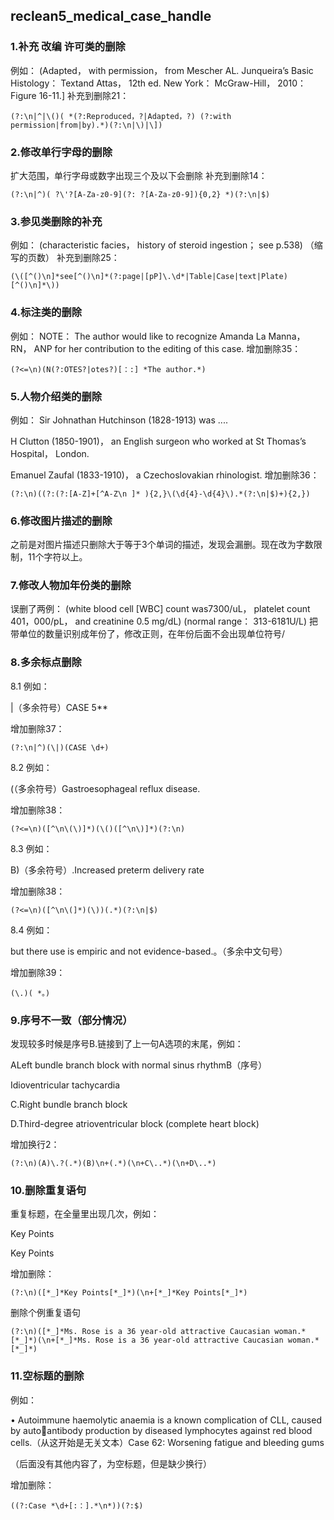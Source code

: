 ## reclean5_medical_case_handle

### 1.补充 改编 许可类的删除

例如：
(Adapted， with permission， from Mescher AL. Junqueira’s Basic Histology： Textand Attas， 12th ed. New York： McGraw-Hill， 2010： Figure 16-11.\]
补充到删除21：

```
(?:\n|^|\()( *(?:Reproduced，?|Adapted，?) (?:with permission|from|by).*)(?:\n|\)|\])
```

### 2.修改单行字母的删除

扩大范围，单行字母或数字出现三个及以下会删除
补充到删除14：

```
(?:\n|^)( ?\'?[A-Za-z0-9](?: ?[A-Za-z0-9]){0,2} *)(?:\n|$)
```

### 3.参见类删除的补充

例如：
(characteristic facies， history of steroid ingestion； see p.538)   （缩写的页数）
补充到删除25：

```
(\([^()\n]*see[^()\n]*(?:page|[pP]\.\d*|Table|Case|text|Plate)[^()\n]*\))
```

### 4.标注类的删除

例如：
NOTE： The author would like to recognize Amanda La Manna， RN， ANP for her contribution to the editing of this case.
增加删除35：

```
(?<=\n)(N(?:OTES?|otes?)[：:] *The author.*)
```

### 5.人物介绍类的删除

例如：
Sir Johnathan Hutchinson (1828-1913) was ....

H Clutton (1850-1901)， an English surgeon who worked at St Thomas’s Hospital， London.

Emanuel Zaufal (1833-1910)， a Czechoslovakian rhinologist.
增加删除36：

```
(?:\n)((?:(?:[A-Z]+[^A-Z\n ]* ){2,}\(\d{4}-\d{4}\).*(?:\n|$)+){2,})
```

### 6.修改图片描述的删除

之前是对图片描述只删除大于等于3个单词的描述，发现会漏删。现在改为字数限制，11个字符以上。

### 7.修改人物加年份类的删除

误删了两例：
(white blood cell [WBC] count was7300/uL， platelet count 401，000/pL， and creatinine 0.5 mg/dL)
(normal range： 313-6181U/L)
把带单位的数量识别成年份了，修改正则，在年份后面不会出现单位符号/

### 8.多余标点删除

8.1 例如：

 |（多余符号）CASE 5**

增加删除37：

```
(?:\n|^)(\|)(CASE \d+)
```

8.2 例如：

(（多余符号）Gastroesophageal reflux disease.

增加删除38：

```
(?<=\n)([^\n\(\)]*)(\()([^\n\)]*)(?:\n)
```

8.3 例如：

B)（多余符号）.Increased preterm delivery rate

增加删除38：

```
(?<=\n)([^\n\(]*)(\))(.*)(?:\n|$)
```

8.4 例如：

but there use is empiric and not evidence-based.。（多余中文句号）

增加删除39：

```
(\.)( *。)
```

### 9.序号不一致（部分情况）

发现较多时候是序号B.链接到了上一句A选项的末尾，例如：

ALeft bundle branch block with normal sinus rhythmB（序号）

Idioventricular tachycardia

C.Right bundle branch block

D.Third-degree atrioventricular block (complete heart block)

增加换行2：

```
(?:\n)(A)\.?(.*)(B)\n+(.*)(\n+C\..*)(\n+D\..*)
```

### 10.删除重复语句

重复标题，在全量里出现几次，例如：

Key Points

Key Points

增加删除：

```
(?:\n)([*_]*Key Points[*_]*)(\n+[*_]*Key Points[*_]*)
```

删除个例重复语句

```
(?:\n)([*_]*Ms. Rose is a 36 year-old attractive Caucasian woman.*[*_]*)(\n+[*_]*Ms. Rose is a 36 year-old attractive Caucasian woman.*[*_]*)
```

### 11.空标题的删除

例如：

• Autoimmune haemolytic anaemia is a known complication of CLL, caused by auto￾antibody production by diseased lymphocytes against red blood cells.（从这开始是无关文本）Case 62: Worsening fatigue and bleeding gums

（后面没有其他内容了，为空标题，但是缺少换行）

增加删除：

```
((?:Case *\d+[:：].*\n*))(?:$)
```